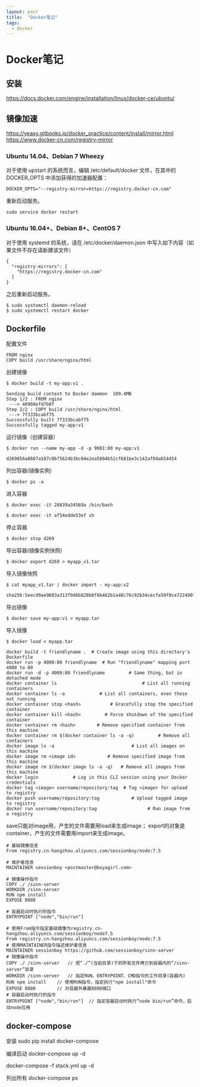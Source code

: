 ```yaml
---
layout: post
title:  "Docker笔记"
tags:
  - Docker
---
```



# Docker笔记


## 安装

https://docs.docker.com/engine/installation/linux/docker-ce/ubuntu/

## 镜像加速
https://yeasy.gitbooks.io/docker_practice/content/install/mirror.html
https://www.docker-cn.com/registry-mirror

### Ubuntu 14.04、Debian 7 Wheezy

对于使用 upstart 的系统而言，编辑 /etc/default/docker 文件，在其中的 DOCKER_OPTS 中添加获得的加速器配置：

```
DOCKER_OPTS="--registry-mirror=https://registry.docker-cn.com"
```
重新启动服务。

```
sudo service docker restart
```



### Ubuntu 16.04+、Debian 8+、CentOS 7

对于使用 systemd 的系统，请在 /etc/docker/daemon.json 中写入如下内容（如果文件不存在请新建该文件）

```
{
  "registry-mirrors": [
    "https://registry.docker-cn.com"
  ]
}
```
之后重新启动服务。

```
$ sudo systemctl daemon-reload
$ sudo systemctl restart docker
```









## Dockerfile
配置文件

```
FROM nginx
COPY build /usr/share/nginx/html
```


创建镜像

```
$ docker build -t my-app:v1 .

Sending build context to Docker daemon  109.4MB
Step 1/2 : FROM nginx
 ---> 40960efd7b8f
Step 2/2 : COPY build /usr/share/nginx/html
 ---> 7f333bcabf75
Successfully built 7f333bcabf75
Successfully tagged my-app:v1

```

运行镜像（创建容器）

```
$ docker run --name my-app -d -p 9001:80 my-app:v1

d269856a8607a107c8b75624b3bc04e2ea5804b52cf681be3c142af04ab54454
```

列出容器(镜像实例)

```
$ docker ps -a
```

进入容器

```
$ docker exec -it 28839a34569a /bin/bash

$ docker exec -it af54edde53ef sh

```

停止容器

```
$ docker stop d269
```



导出容器(镜像实例快照)

```
$ docker export d269 > myapp_v1.tar
```


导入镜像快照

```
$ cat myapp_v1.tar | docker import - my-app:v2

sha256:5eecd9ae9603a313f9d6b828b8f6b462b1a48c76c92b34cecfa59f0ce722490f
```


导出镜像

```
$ docker save my-app:v1 > myapp.tar
```

导入镜像

```
$ docker load < myapp.tar 
```




```
docker build -t friendlyname .  # Create image using this directory's Dockerfile
docker run -p 4000:80 friendlyname  # Run "friendlyname" mapping port 4000 to 80
docker run -d -p 4000:80 friendlyname         # Same thing, but in detached mode
docker container ls                                # List all running containers
docker container ls -a             # List all containers, even those not running
docker container stop <hash>           # Gracefully stop the specified container
docker container kill <hash>         # Force shutdown of the specified container
docker container rm <hash>        # Remove specified container from this machine
docker container rm $(docker container ls -a -q)         # Remove all containers
docker image ls -a                             # List all images on this machine
docker image rm <image id>            # Remove specified image from this machine
docker image rm $(docker image ls -a -q)   # Remove all images from this machine
docker login             # Log in this CLI session using your Docker credentials
docker tag <image> username/repository:tag  # Tag <image> for upload to registry
docker push username/repository:tag            # Upload tagged image to registry
docker run username/repository:tag                   # Run image from a registry
```




save只能对image用，产生的文件需要用load来生成image；
export的对象是container，产生的文件需要用import来生成image。





```
# 基础镜像信息
From registry.cn-hangzhou.aliyuncs.com/sessionboy/node:7.5

# 维护者信息
MAINTAINER sessionboy <postmaster@boyagirl.com>

# 镜像操作指令
COPY ./ /sinn-server
WORKDIR /sinn-server
RUN npm install
EXPOSE 8080

# 容器启动时执行的指令
ENTRYPOINT ["node","bin/run"]
```

```
# 使用From指令指定基础镜像为registry.cn-hangzhou.aliyuncs.com/sessionboy/node7.5
From registry.cn-hangzhou.aliyuncs.com/sessionboy/node:7.5
# 使用MAINTAINER指令描述维护者信息
MAINTAINER sessionboy https://github.com/sessionboy/sinn-server
# 镜像操作指令
COPY ./ /sinn-server   // 把“./”(当前目录)下的所有文件拷贝到容器内的“/sinn-server”目录
WORKDIR /sinn-server   // 指定RUN、ENTRYPOINT、CMD指令的工作目录(容器内)
RUN npm install    // 使用RUN指令，指定执行"npm install"命令
EXPOSE 8080        // 对容器外暴露8080端口
# 容器启动时执行的指令
ENTRYPOINT ["node","bin/run"]  // 指定容器启动时执行“node bin/run”命令，启动node应用
```








## docker-compose


安装
sudo pip install docker-compose

编译启动
docker-compose up -d

docker-compose -f stack.yml up -d


列出所有
docker-compose ps






























